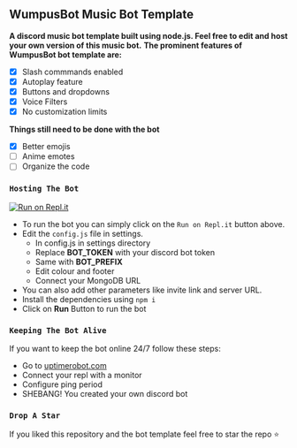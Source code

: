 ## WumpusBot Music Bot Template
**A discord music bot template built using node.js. Feel free to edit and host your own version of this music bot.**
**The prominent features of WumpusBot bot template are:**
- [x] Slash commmands enabled
- [x] Autoplay feature
- [x] Buttons and dropdowns
- [x] Voice Filters
- [x] No customization limits

**Things still need to be done with the bot**
- [x] Better emojis
- [ ] Anime emotes
- [ ] Organize the code

### `Hosting The Bot`
[![Run on Repl.it](https://repl.it/badge/github/shivamkun/wumpusbot)](https://replit.com/github/shivamkun/wumpusbot)

- To run the bot you can simply click on the `Run on Repl.it` button above.
- Edit the `config.js` file in settings.
    - In config.js in settings directory
    - Replace **BOT_TOKEN** with your discord bot token
    - Same with **BOT_PREFIX**
    - Edit colour and footer
    - Connect your MongoDB URL
- You can also add other parameters like invite link and server URL.
- Install the dependencies using `npm i`
- Click on **Run** Button to run the bot

### `Keeping The Bot Alive`

If you want to keep the bot online 24/7 follow these steps:
- Go to [uptimerobot.com](https://uptimerobot.com) 
- Connect your repl with a monitor
- Configure ping period
- SHEBANG! You created your own discord bot

### `Drop A Star`
If you liked this repository and the bot template feel free to star the repo :star:
